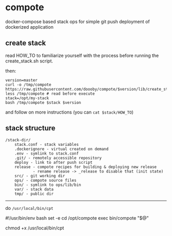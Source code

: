 # compote
docker-compose based stack ops for simple git push deployment of dockerized application

## create stack
read HOW_TO to familiarize yourself with the process before running the create_stack.sh script.

then:
```shell script
version=master
curl -o /tmp/compote https://raw.githubusercontent.com/doooby/compote/$version/lib/create_stack.sh
less /tmp/compote # read before execute
stack=/opt/my-stack
bash /tmp/compote $stack $version
```

and follow on more instructions
(you can `cat $stack/HOW_TO`)

## stack structure
```
/stack-dir/
    stack.conf - stack variables
    .dockerignore - virtual created on demand
    .env - symlink to stack.conf
    .git/ - remotely accessible repository
    deploy - link to after push script
    release - compote recipes for building & deploying new release
            - rename release -> _release to disable that (init state)
    src/ - git working dir
    ops/ - compote source files
    bin/ - symlink to ops/lib/bin
    var/ - stack data
    tmp/ - public dir
```

--------------------------------
do `/usr/local/bin/cpt`

#!/usr/bin/env bash
set -e
cd /opt/compote
exec bin/compote "$@"

chmod +x /usr/local/bin/cpt

